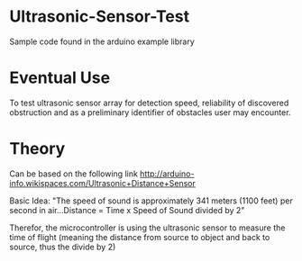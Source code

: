 # Ultrasonic-Sensor-Test
Sample code found in the arduino example library

# Eventual Use
To test ultrasonic sensor array for detection speed, reliability of discovered obstruction and as a preliminary identifier of obstacles user may encounter.

# Theory
Can be based on the following link
http://arduino-info.wikispaces.com/Ultrasonic+Distance+Sensor

Basic Idea:
"The speed of sound is approximately 341 meters (1100 feet) per second in air...Distance = Time x Speed of Sound divided by 2"

Therefor, the microcontroller is using the ultrasonic sensor to measure the time of flight (meaning the distance from source to object and back to source, thus the divide by 2)
